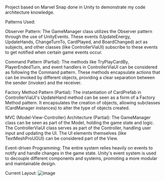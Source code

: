 Project based on Marvel Snap done in Unity to demonstrate my code architecture knowledge.

Patterns Used:

Observer Pattern:
The GameManager class utilizes the Observer pattern through the use of UnityEvents. These events (UpdateEnergy, UpdateHands, ChangeTurnTo, CardPlayed, and BoardChanged) act as subjects, and other classes (like ControllerViaUI) subscribe to these events to get notified when certain game events occur.

Command Pattern (Partial):
The methods like TryPlayCardBy, PlayerEndedTurn, and event handlers in ControllerViaUI can be considered as following the Command pattern. These methods encapsulate actions that can be invoked by different objects, providing a clear separation between the sender (invoker) and the receiver.

Factory Method Pattern (Partial):
The instantiation of CardPrefab in ControllerViaUI's UpdateHand method can be seen as a form of a Factory Method pattern. It encapsulates the creation of objects, allowing subclasses (CardManager instances) to alter the type of objects created.

MVC (Model-View-Controller) Architecture (Partial):
The GameManager class can be seen as part of the Model, holding the game state and logic. The ControllerViaUI class serves as part of the Controller, handling user input and updating the UI. The UI elements themselves (like TextMeshProUGUI) can be considered part of the View.

Event-driven Programming:
The entire system relies heavily on events to notify and handle changes in the game state. Unity's event system is used to decouple different components and systems, promoting a more modular and maintainable design.

Current Layout:
![image](https://github.com/luizfelipemb/MSnapLike/assets/57150454/7d40bf23-b8cb-4f6f-9be3-bc503dd75c14)
